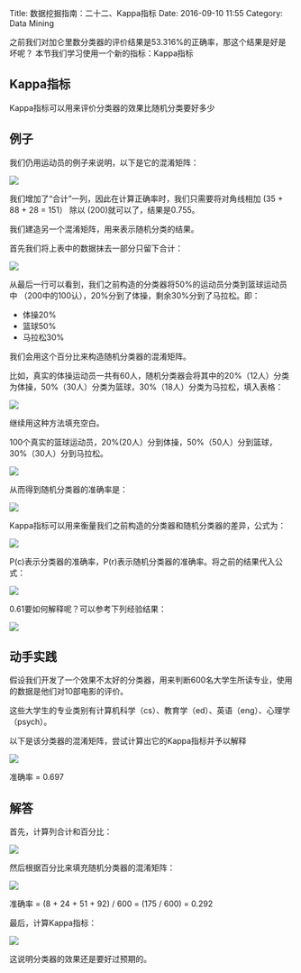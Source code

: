 Title: 数据挖掘指南：二十二、Kappa指标
Date: 2016-09-10 11:55
Category: Data Mining

之前我们对加仑里数分类器的评价结果是53.316%的正确率，那这个结果是好是坏呢？
本节我们学习使用一个新的指标：Kappa指标

## Kappa指标

Kappa指标可以用来评价分类器的效果比随机分类要好多少

## 例子

我们仍用运动员的例子来说明，以下是它的混淆矩阵：

![](http://v1.freep.cn/3tb_160910120014kd5y512293.png)

我们增加了“合计”一列，因此在计算正确率时，我们只需要将对角线相加
(35 + 88 + 28 = 151） 除以 (200)就可以了，结果是0.755。

我们建造另一个混淆矩阵，用来表示随机分类的结果。

首先我们将上表中的数据抹去一部分只留下合计：

![](http://v2.freep.cn/3tb_160910120415kd5y512293.png)

从最后一行可以看到，我们之前构造的分类器将50%的运动员分类到篮球运动员中
（200中的100认），20%分到了体操，剩余30%分到了马拉松。即：

* 体操20%
* 篮球50%
* 马拉松30%

我们会用这个百分比来构造随机分类器的混淆矩阵。

比如，真实的体操运动员一共有60人，随机分类器会将其中的20%（12人）分类为体操，50%（30人）分类为篮球，30%（18人）分类为马拉松，填入表格：

![](http://v1.freep.cn/3tb_1609101208184rny512293.png)

继续用这种方法填充空白。

100个真实的篮球运动员，20%(20人）分到体操，50%（50人）分到篮球，
30%（30人）分到马拉松。

![](http://v1.freep.cn/3tb_1609101551112m8v512293.png)

从而得到随机分类器的准确率是：

![](http://v1.freep.cn/3tb_160910155153ibux512293.png)

Kappa指标可以用来衡量我们之前构造的分类器和随机分类器的差异，公式为：

![](http://v1.freep.cn/3tb_160910155220ug4e512293.png)

P(c)表示分类器的准确率，P(r)表示随机分类器的准确率。将之前的结果代入公式：

![](http://v1.freep.cn/3tb_160910155256kcg5512293.png)

0.61要如何解释呢？可以参考下列经验结果：

![](http://v1.freep.cn/3tb_160910155326m8bt512293.png)

## 动手实践

假设我们开发了一个效果不太好的分类器，用来判断600名大学生所读专业，使用的数据是他们对10部电影的评价。

这些大学生的专业类别有计算机科学（cs）、教育学（ed）、英语（eng）、心理学（psych）。

以下是该分类器的混淆矩阵，尝试计算出它的Kappa指标并予以解释

![](http://v2.freep.cn/3tb_160910155422t0eh512293.png)

准确率 = 0.697

## 解答

首先，计算列合计和百分比：

![](http://v1.freep.cn/3tb_160910155523pff0512293.png)

然后根据百分比来填充随机分类器的混淆矩阵：

![](http://v1.freep.cn/3tb_160910155550g4yu512293.png)

准确率 = (8 + 24 + 51 + 92) / 600 = (175 / 600) = 0.292

最后，计算Kappa指标：

![](http://v1.freep.cn/3tb_160910155628oebi512293.png)

这说明分类器的效果还是要好过预期的。

